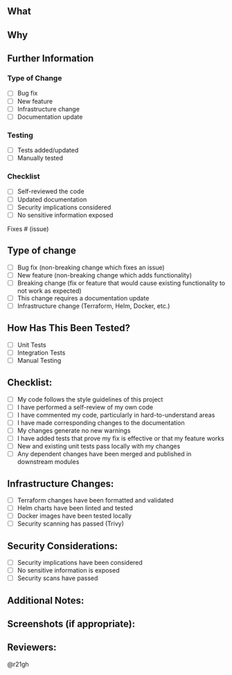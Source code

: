 ## What
<!-- Describe what changes this PR introduces -->

## Why
<!-- Explain why this change is needed and what problem it solves -->

## Further Information
<!-- Add any additional context that might be helpful -->

### Type of Change
- [ ] Bug fix
- [ ] New feature
- [ ] Infrastructure change
- [ ] Documentation update

### Testing
- [ ] Tests added/updated
- [ ] Manually tested

### Checklist
- [ ] Self-reviewed the code
- [ ] Updated documentation
- [ ] Security implications considered
- [ ] No sensitive information exposed

Fixes # (issue)

## Type of change
<!-- Please delete options that are not relevant. -->

- [ ] Bug fix (non-breaking change which fixes an issue)
- [ ] New feature (non-breaking change which adds functionality)
- [ ] Breaking change (fix or feature that would cause existing functionality to not work as expected)
- [ ] This change requires a documentation update
- [ ] Infrastructure change (Terraform, Helm, Docker, etc.)

## How Has This Been Tested?
<!-- Please describe the tests that you ran to verify your changes. -->

- [ ] Unit Tests
- [ ] Integration Tests
- [ ] Manual Testing

## Checklist:

- [ ] My code follows the style guidelines of this project
- [ ] I have performed a self-review of my own code
- [ ] I have commented my code, particularly in hard-to-understand areas
- [ ] I have made corresponding changes to the documentation
- [ ] My changes generate no new warnings
- [ ] I have added tests that prove my fix is effective or that my feature works
- [ ] New and existing unit tests pass locally with my changes
- [ ] Any dependent changes have been merged and published in downstream modules

## Infrastructure Changes:
<!-- Delete this section if not relevant -->

- [ ] Terraform changes have been formatted and validated
- [ ] Helm charts have been linted and tested
- [ ] Docker images have been tested locally
- [ ] Security scanning has passed (Trivy)

## Security Considerations:
<!-- Please describe any security implications of this change -->

- [ ] Security implications have been considered
- [ ] No sensitive information is exposed
- [ ] Security scans have passed

## Additional Notes:
<!-- Add any additional notes or context about the pull request here. -->

## Screenshots (if appropriate):
<!-- Add screenshots to help explain your changes -->

## Reviewers:
<!-- Tag relevant team members for review -->
@r21gh 